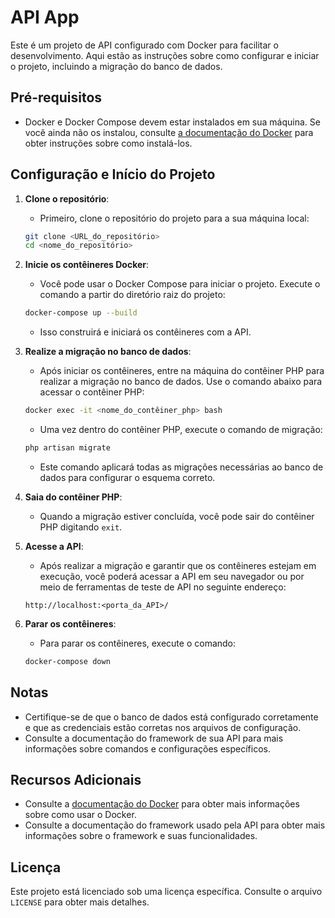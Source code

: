 # API App

Este é um projeto de API configurado com Docker para facilitar o desenvolvimento. Aqui estão as instruções sobre como configurar e iniciar o projeto, incluindo a migração do banco de dados.

## Pré-requisitos

- Docker e Docker Compose devem estar instalados em sua máquina. Se você ainda não os instalou, consulte [a documentação do Docker](https://docs.docker.com/get-docker/) para obter instruções sobre como instalá-los.

## Configuração e Início do Projeto

1. **Clone o repositório**:
    - Primeiro, clone o repositório do projeto para a sua máquina local:

    ```bash
    git clone <URL_do_repositório>
    cd <nome_do_repositório>
    ```

2. **Inicie os contêineres Docker**:
    - Você pode usar o Docker Compose para iniciar o projeto. Execute o comando a partir do diretório raiz do projeto:

    ```bash
    docker-compose up --build
    ```

    - Isso construirá e iniciará os contêineres com a API.

3. **Realize a migração no banco de dados**:
    - Após iniciar os contêineres, entre na máquina do contêiner PHP para realizar a migração no banco de dados. Use o comando abaixo para acessar o contêiner PHP:

    ```bash
    docker exec -it <nome_do_contêiner_php> bash
    ```

    - Uma vez dentro do contêiner PHP, execute o comando de migração:

    ```bash
    php artisan migrate
    ```

    - Este comando aplicará todas as migrações necessárias ao banco de dados para configurar o esquema correto.

4. **Saia do contêiner PHP**:
    - Quando a migração estiver concluída, você pode sair do contêiner PHP digitando `exit`.

5. **Acesse a API**:
    - Após realizar a migração e garantir que os contêineres estejam em execução, você poderá acessar a API em seu navegador ou por meio de ferramentas de teste de API no seguinte endereço:

    ```plaintext
    http://localhost:<porta_da_API>/
    ```

6. **Parar os contêineres**:
    - Para parar os contêineres, execute o comando:

    ```bash
    docker-compose down
    ```

## Notas

- Certifique-se de que o banco de dados está configurado corretamente e que as credenciais estão corretas nos arquivos de configuração.
- Consulte a documentação do framework de sua API para mais informações sobre comandos e configurações específicos.

## Recursos Adicionais

- Consulte a [documentação do Docker](https://docs.docker.com/) para obter mais informações sobre como usar o Docker.
- Consulte a documentação do framework usado pela API para obter mais informações sobre o framework e suas funcionalidades.

## Licença

Este projeto está licenciado sob uma licença específica. Consulte o arquivo `LICENSE` para obter mais detalhes.
